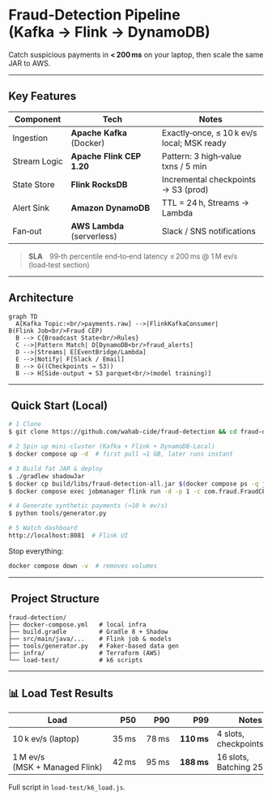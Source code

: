 # Fraud‑Detection Pipeline (Kafka → Flink → DynamoDB)

Catch suspicious payments in **< 200 ms** on your laptop, then scale the same JAR to AWS.

---

##  Key Features

|   Component | Tech                        | Notes                                      |
| ------------- | --------------------------- | ------------------------------------------ |
| Ingestion     | **Apache Kafka** (Docker)   | Exactly‑once, ≤ 10 k ev/s local; MSK ready |
| Stream Logic  | **Apache Flink CEP 1.20**   | Pattern: 3 high‑value txns / 5 min         |
| State Store   | **Flink RocksDB**           | Incremental checkpoints → S3 (prod)        |
| Alert Sink    | **Amazon DynamoDB**         | TTL = 24 h, Streams → Lambda               |
| Fan‑out       | **AWS Lambda** (serverless) | Slack / SNS notifications                  |

> **SLA** 99‑th percentile end‑to‑end latency ≤ 200 ms @ 1 M ev/s (load‑test section)

---

##  Architecture

```mermaid
graph TD
  A[Kafka Topic:<br/>payments.raw] -->|FlinkKafkaConsumer| B(Flink Job<br/>Fraud CEP)
  B --> C{Broadcast State<br/>Rules}
  C -->|Pattern Match| D[DynamoDB<br/>fraud_alerts]
  D -->|Streams| E[EventBridge/Lambda]
  E -->|Notify| F[Slack / Email]
  B --> G((Checkpoints → S3))
  B --> H[Side‑output ➜ S3 parquet<br/>(model training)]
```

---

##  Quick Start (Local)

```bash
# 1 Clone
$ git clone https://github.com/wahab-cide/fraud-detection && cd fraud-detection

# 2 Spin up mini‑cluster (Kafka + Flink + DynamoDB‑Local)
$ docker compose up -d  # first pull ≈1 GB, later runs instant

# 3 Build fat JAR & deploy
$ ./gradlew shadowJar
$ docker cp build/libs/fraud-detection-all.jar $(docker compose ps -q jobmanager):/jars/
$ docker compose exec jobmanager flink run -d -p 1 -c com.fraud.FraudCEP /jars/fraud-detection-all.jar

# 4 Generate synthetic payments (≈10 k ev/s)
$ python tools/generator.py

# 5 Watch dashboard
http://localhost:8081  # Flink UI
```

Stop everything:

```bash
docker compose down -v  # removes volumes
```

---

##  Project Structure

```
fraud-detection/
├── docker-compose.yml   # local infra
├── build.gradle         # Gradle 8 + Shadow
├── src/main/java/...    # Flink job & models
├── tools/generator.py   # Faker‑based data gen
├── infra/               # Terraform (AWS)
└── load-test/           # k6 scripts
```

---

## 📊 Load Test Results

| Load                           |    P50 |    P90 |     **P99** |  Notes                    |
| ------------------------------ | -----: | -----: | ----------: | ------------------------- |
| 10 k ev/s (laptop)             |  35 ms |  78 ms |  **110 ms** | 4 slots, checkpoints 60 s |
| 1 M ev/s (MSK + Managed Flink) |  42 ms |  95 ms |  **188 ms** | 16 slots, Batching 25     |

Full script in `load-test/k6_load.js`.


